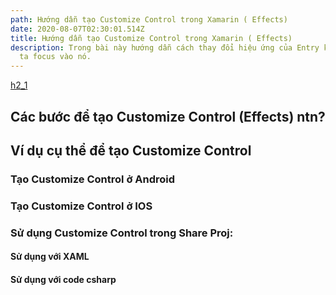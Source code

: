 ```yaml
---
path: Hướng dẫn tạo Customize Control trong Xamarin ( Effects)
date: 2020-08-07T02:30:01.514Z
title: Hướng dẫn tạo Customize Control trong Xamarin ( Effects)
description: Trong bài này hướng dẫn cách thay đổi hiệu ứng của Entry khi chúng
  ta focus vào nó.
---
```

[h2_1](#h2_1)

<a name="h2_1"></a>
## Các bước để tạo Customize Control (Effects) ntn?

<a name="h2_2"></a>
## Ví dụ cụ thể để tạo Customize Control

<a name="h3_1"></a>
### Tạo Customize Control ở Android

<a name="h3_2"></a>
### Tạo Customize Control ở IOS

<a name="h3_3"></a>
### Sử dụng Customize Control trong Share Proj:

<a name="h4_1"></a>
#### Sử dụng với XAML

<a name="h4_2"></a>
#### Sử dụng với code csharp